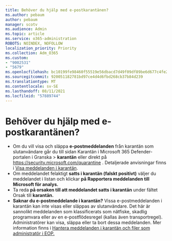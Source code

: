 ```yaml
---
title: Behöver du hjälp med e-postkarantänen?
ms.author: pebaum
author: pebaum
manager: scotv
ms.audience: Admin
ms.topic: article
ms.service: o365-administration
ROBOTS: NOINDEX, NOFOLLOW
localization_priority: Priority
ms.collection: Adm_O365
ms.custom:
- "9002531"
- "5679"
ms.openlocfilehash: bc10199fe98460f55519e56dbacd7d49f09df89be6d677c4fe2b6b95f529e26d
ms.sourcegitcommit: 920051182781bd97ce4d4d6fbd268cb37b84d239
ms.translationtype: MT
ms.contentlocale: sv-SE
ms.lasthandoff: 08/11/2021
ms.locfileid: "57889744"
---
```

# <a name="need-help-with-email-quarantine"></a>Behöver du hjälp med e-postkarantänen?

- Om du vill visa och släppa **e-postmeddelanden** från  karantän som slutanvändare går du  till sidan Karantän i Microsoft 365 Defender-portalen i Granska \> **karantän** eller direkt på <https://security.microsoft.com/quarantine> . Detaljerade anvisningar finns i [Visa meddelanden i karantän](https://docs.microsoft.com/microsoft-365/security/office-365-security/find-and-release-quarantined-messages-as-a-user#view-your-quarantined-messages).
- Om meddelandet felaktigt **satts i karantän (falskt positivt)** väljer du meddelandet i listan och klickar **på Rapportera meddelanden till Microsoft för analys.**
- Ta reda **på orsaken till att meddelandet satts i karantän** under fältet Orsak till **karantän.**
- **Saknar du e-postmeddelande i karantän?** Vissa e-postmeddelanden i karantän kan inte visas eller släppas av slutanvändare. Det här är sannolikt meddelanden som klassificerats som nätfiske, skadlig programvara eller av en e-postflödesregel (kallas även transportregel). Administratörer kan visa, släppa eller ta bort dessa meddelanden. Mer information finns i [Hantera meddelanden i karantän och filer som administratör i EOP.](https://docs.microsoft.com/microsoft-365/security/office-365-security/manage-quarantined-messages-and-files)
